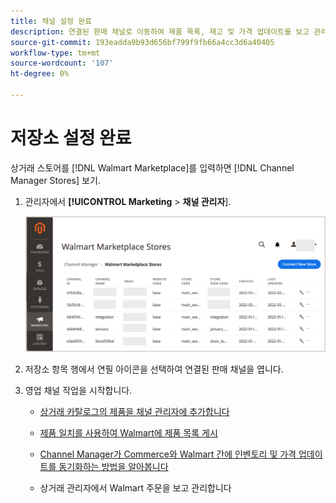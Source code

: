 ```yaml
---
title: 채널 설정 완료
description: 연결된 판매 채널로 이동하여 제품 목록, 재고 및 가격 업데이트를 보고 관리하고 주문을 추적합니다
source-git-commit: 193eadda9b93d656bf799f9fb66a4cc3d6a40405
workflow-type: tm+mt
source-wordcount: '107'
ht-degree: 0%

---
```



# 저장소 설정 완료

상거래 스토어를 [!DNL Walmart Marketplace]를 입력하면 [!DNL Channel Manager Stores] 보기.

1. 관리자에서 **[!UICONTROL Marketing** > **채널 관리자**].

   ![[!DNL Walmart Marketplace API key] 구성 페이지](assets/connect-commerce-store-config.png)

1. 저장소 항목 행에서 연필 아이콘을 선택하여 연결된 판매 채널을 엽니다.

1. 영업 채널 작업을 시작합니다.

   - [상거래 카탈로그의 제품을 채널 관리자에 추가합니다](add-products-to-connected-channel.md)

   - [제품 일치를 사용하여 Walmart에 제품 목록 게시](publish-listings-to-marketplace.md)

   - [Channel Manager가 Commerce와 Walmart 간에 인벤토리 및 가격 업데이트를 동기화하는 방법을 알아봅니다](inventory-and-price-updates.md)

   - 상거래 관리자에서 Walmart 주문을 보고 관리합니다

